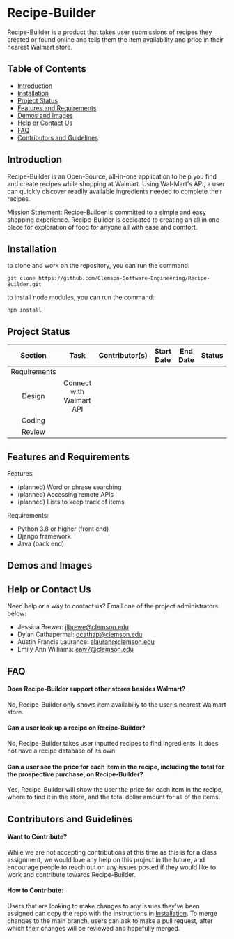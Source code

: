 # Recipe-Builder
Recipe-Builder is a product that takes user submissions of recipes they created or found online and tells them the item availability and price in their nearest Walmart store.

## Table of Contents
* [Introduction](#introduction)
* [Installation](#installation)
* [Project Status](#project-status)
* [Features and Requirements](#features-and-requirements)
* [Demos and Images](#demos-and-images)
* [Help or Contact Us](#help-or-contact-us)
* [FAQ](#faq)
* [Contributors and Guidelines](#contributors-and-guidelines)

## Introduction

  Recipe-Builder is an Open-Source, all-in-one application to help you find and create recipes while shopping at Walmart. Using Wal-Mart's API, a user can quickly discover readily
  available ingredients needed to complete their recipes.

  
  Mission Statement: Recipe-Builder is committed to a simple and easy shopping experience. Recipe-Builder is dedicated to creating an all in one place for exploration of food for anyone all with ease and comfort.
## Installation

to clone and work on the repository, you can run the command:
```
git clone https://github.com/Clemson-Software-Engineering/Recipe-Builder.git
```
to install node modules, you can run the command:
```
npm install
```

## Project Status

| Section | Task | Contributor(s) | Start Date | End Date | Status |
| :-: | :-: | :-: | :-: | :-: | :-: |
| Requirements |
| Design | Connect with Walmart API |
| Coding |
| Review |

## Features and Requirements

  Features:
  * (planned) Word or phrase searching
  * (planned) Accessing remote APIs
  * (planned) Lists to keep track of items
  
  Requirements:
  * Python 3.8 or higher (front end)
  * Django framework
  * Java (back end)


## Demos and Images

## Help or Contact Us

Need help or a way to contact us? Email one of the project administrators below:
* Jessica Brewer: jlbrewe@clemson.edu
* Dylan Cathapermal: dcathap@clemson.edu  
* Austin Francis Laurance: alauran@clemson.edu
* Emily Ann Williams:  eaw7@clemson.edu  

## FAQ

#### Does Recipe-Builder support other stores besides Walmart?
No, Recipe-Builder only shows item availabiliy to the user's nearest Walmart store.

#### Can a user look up a recipe on Recipe-Builder?
No, Recipe-Builder takes user inputted recipes to find ingredients. It does not have a recipe database of its own.

#### Can a user see the price for each item in the recipe, including the total for the prospective purchase, on Recipe-Builder?
Yes, Recipe-Builder will show the user the price for each item in the recipe, where to find it in the store, and the total dollar amount for all of the items.

## Contributors and Guidelines

#### Want to Contribute?
While we are not accepting contributions at this time as this is for a class assignment, we would love any help on this project in the future, and encourage people to reach out on any issues posted if they would like to work and contribute towards Recipe-Builder.

#### How to Contribute:
Users that are looking to make changes to any issues they've been assigned can copy the repo with the instructions in [Installation](#installation). To merge changes to the main branch, users can ask to make a pull request, after which their changes will be reviewed and hopefully merged.
